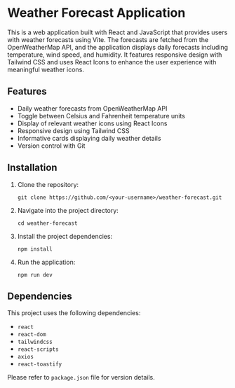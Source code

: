 # Weather Forecast Application

This is a web application built with React and JavaScript that provides users with weather forecasts using Vite. The forecasts are fetched from the OpenWeatherMap API, and the application displays daily forecasts including temperature, wind speed, and humidity. It features responsive design with Tailwind CSS and uses React Icons to enhance the user experience with meaningful weather icons.

## Features

- Daily weather forecasts from OpenWeatherMap API
- Toggle between Celsius and Fahrenheit temperature units
- Display of relevant weather icons using React Icons
- Responsive design using Tailwind CSS
- Informative cards displaying daily weather details
- Version control with Git

## Installation

1. Clone the repository:

   ```
   git clone https://github.com/<your-username>/weather-forecast.git
   ```

2. Navigate into the project directory:

   ```
   cd weather-forecast
   ```

3. Install the project dependencies:

   ```
   npm install
   ```

4. Run the application:
   ```
   npm run dev
   ```

## Dependencies

This project uses the following dependencies:

- `react`
- `react-dom`
- `tailwindcss`
- `react-scripts`
- `axios`
- `react-toastify`

Please refer to `package.json` file for version details.
